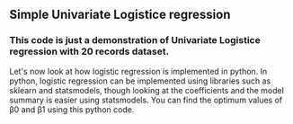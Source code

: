 ## Simple Univariate Logistice regression 

### This code is just a demonstration of Univariate Logistice regression with 20 records dataset.
Let's now look at how logistic regression is implemented in python.
In python, logistic regression can be implemented using libraries such as sklearn and statsmodels, though looking at the coefficients and the model summary is easier using statsmodels. 
You can find the optimum values of β0 and β1 using this python code.

